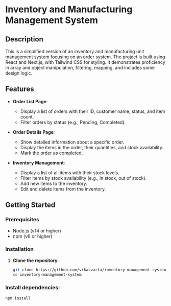 # Inventory and Manufacturing Management System

## Description
This is a simplified version of an inventory and manufacturing unit management system focusing on an order system. The project is built using React and Next.js, with Tailwind CSS for styling. It demonstrates proficiency in array and object manipulation, filtering, mapping, and includes some design logic.

## Features
- **Order List Page**:
  - Display a list of orders with their ID, customer name, status, and item count.
  - Filter orders by status (e.g., Pending, Completed).

- **Order Details Page**:
  - Show detailed information about a specific order.
  - Display the items in the order, their quantities, and stock availability.
  - Mark the order as completed.

- **Inventory Management**:
  - Display a list of all items with their stock levels.
  - Filter items by stock availability (e.g., in stock, out of stock).
  - Add new items to the inventory.
  - Edit and delete items from the inventory.

## Getting Started

### Prerequisites
- Node.js (v14 or higher)
- npm (v6 or higher)

### Installation
1. **Clone the repository**:
   ```bash
   git clone https://github.com/vikasvarfa/inventory-management-system.git
   cd inventory-management-system

### Install dependencies:
 ```bash
 npm install



